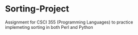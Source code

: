 # Sorting-Project
Assignment for CSCI 355 (Programming Languages) to practice implemeting sorting in both Perl and Python
